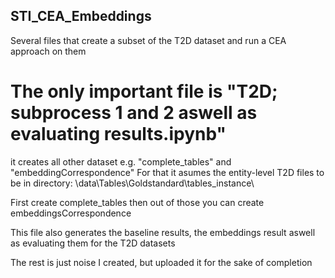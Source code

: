 ## STI_CEA_Embeddings
Several files that create a subset of the T2D dataset and run a CEA approach on them

# The only important file is "T2D; subprocess 1 and 2 aswell as evaluating results.ipynb"

it creates all other dataset e.g. "complete_tables" and "embeddingCorrespondence"
    For that it asumes the entity-level T2D files to be in directory:
    \data\Tables\Goldstandard\tables_instance\
    
First create complete_tables then out of those you can create embeddingsCorrespondence

This file also generates the baseline results, the embeddings result aswell as evaluating them for the T2D datasets

The rest is just noise I created, but uploaded it for the sake of completion
